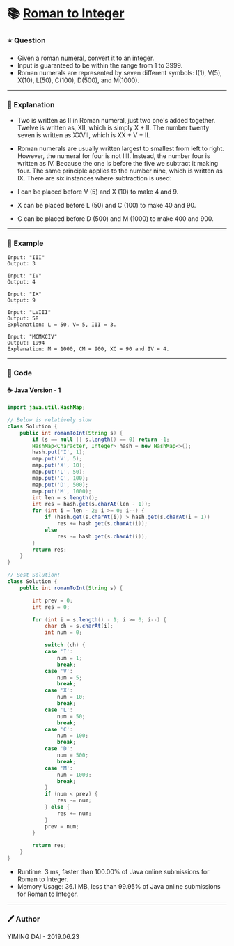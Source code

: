 
# :books: [Roman to Integer](https://leetcode.com/problems/roman-to-integer/)

### :star: Question

- Given a roman numeral, convert it to an integer.
- Input is guaranteed to be within the range from 1 to 3999.
- Roman numerals are represented by seven different symbols: I(1), V(5), X(10), L(50), C(100), D(500), and M(1000).

---

### :pencil: Explanation

- Two is written as II in Roman numeral, just two one's added together. Twelve is written as, XII, which is simply X + II. The number twenty seven is written as XXVII, which is XX + V + II.
- Roman numerals are usually written largest to smallest from left to right. However, the numeral for four is not IIII. Instead, the number four is written as IV. Because the one is before the five we subtract it making four. The same principle applies to the number nine, which is written as IX. There are six instances where subtraction is used:

- I can be placed before V (5) and X (10) to make 4 and 9. 
- X can be placed before L (50) and C (100) to make 40 and 90. 
- C can be placed before D (500) and M (1000) to make 400 and 900.

---

### :car: Example

```
Input: "III"
Output: 3

Input: "IV"
Output: 4

Input: "IX"
Output: 9

Input: "LVIII"
Output: 58
Explanation: L = 50, V= 5, III = 3.

Input: "MCMXCIV"
Output: 1994
Explanation: M = 1000, CM = 900, XC = 90 and IV = 4.
```

---

### :hammer: Code

#### :coffee: Java Version - 1

```java
import java.util.HashMap;

// Below is relatively slow
class Solution {
    public int romanToInt(String s) {
        if (s == null || s.length() == 0) return -1;
        HashMap<Character, Integer> hash = new HashMap<>();
        hash.put('I', 1);
        map.put('V', 5);
        map.put('X', 10);
        map.put('L', 50);
        map.put('C', 100);
        map.put('D', 500);
        map.put('M', 1000);
        int len = s.length();
        int res = hash.get(s.charAt(len - 1));
        for (int i = len - 2; i >= 0; i--) {
            if (hash.get(s.charAt(i)) > hash.get(s.charAt(i + 1))
                res += hash.get(s.charAt(i));
            else
                res -= hash.get(s.charAt(i));
        }
        return res;
    }
}

// Best Solution!
class Solution {
    public int romanToInt(String s) {

        int prev = 0;
        int res = 0;

        for (int i = s.length() - 1; i >= 0; i--) {
            char ch = s.charAt(i);
            int num = 0;

            switch (ch) {
            case 'I':
                num = 1;
                break;
            case 'V':
                num = 5;
                break;
            case 'X':
                num = 10;
                break;
            case 'L':
                num = 50;
                break;
            case 'C':
                num = 100;
                break;
            case 'D':
                num = 500;
                break;
            case 'M':
                num = 1000;
                break;
            }
            if (num < prev) {
                res -= num;
            } else {
                res += num;
            }
            prev = num;
        }

        return res;
    }
}
```

- Runtime: 3 ms, faster than 100.00% of Java online submissions for Roman to Integer.
- Memory Usage: 36.1 MB, less than 99.95% of Java online submissions for Roman to Integer.

---

### :pen: Author

YIMING DAI - 2019.06.23
